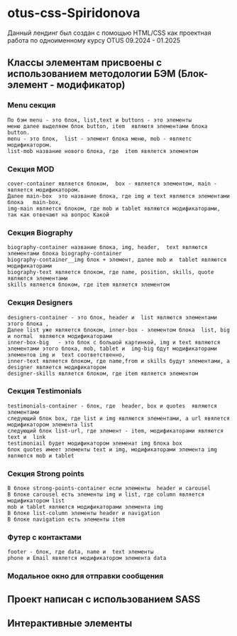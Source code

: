 # otus-css-Spiridonova
<!-- Страница находится в процессе оформления -->
Данный лендинг был создан с помощью HTML/CSS как проектная работа по одноименному курсу OTUS 09.2024 - 01.2025

## Классы элементам присвоены с использованием методологии БЭМ (Блок- элемент - модификатор)

### Menu секция 
    По бэм menu - это блок, list,text и buttons - это элементы 
    меню далее выделяем блок button, item  являютя элементами блока button.
    menu - это блок,  list - элемент блока меню, mob - являетс модификатором. 
    list-mob название нового блока, где  item явялется элементом

### Секция MOD

    cover-container является блоком,  box - является элементом, main - является модификатором.
    Далее main-box  это название блока, где img и text являются элементами блока   main-box,
    img-main является блоком, где mob и tablet являются модификаторами, так как отвечают на вопрос Какой 

### Секция Biography 

    biography-container название блока, img, header,  text являются элементами блока biography-container
    biography-container__img блок + элемент, далее mob и  tablet являются модификаторами 
    biography-text является блоком, где name, position, skills, quote являются элементами
    skills является блоком, где item является элементом 

### Секция Designers  
    designers-container - это блок, header и  list являются элементами этого блока , 
    Далее list уже является блоком, inner-box - элементом блока  list, big и normal  являются модификаторами
    inner-box-big   - это блок с большой картинкой, img и text являются элементами этого блока, mob, tablet и  img-big бдут модификаторами элементов img и  text соответственно,
    inner-text является блоком, где name,from и skills будут элементами, а  designer является модификатором 
    designer-skills является блоком, где item является элементом

### Секция Testimonials 
    testimonials-container - блок, где  header, box и quotes  являются элементами
    следующий блок box, где list и img являются элементами, а url явялется модификатором элемента list
    следующий блок list-url, где элемент - item, модификаторами являются text и  link
    testimoniail будет модификатором элеменат img блока box
    блок quotes имеет элементы text и img, модификаторами элемента img являются mob и tablet

### Секция Strong points 

    В блоке strong-points-container если элементы  header и carousel
    В блоке carousel есть элементы img и list, где column является модификатором list
    mob и tablet являются модификаторами элемента img
    В блоке list-column элементы header и navigation
    В блоке navigation есть элементы item

### Футер с контактами  

    footer - блок, где data, name и  text элементы 
    phone и Email явялется модификатором элемента data

### Модальное окно для отправки сообщения



## Проект написан с использованием SASS

<!-- Прописать принцип 7-1
папки + миксин и переменные описать по стилям 
Модальное окно - с использованием JS -->


## Интерактивные элементы 









    
